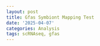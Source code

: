 ```yaml
---
layout: post
title: Gfas Symbiont Mapping Test
date: '2025-04-07'
categories: Analysis
tags: scRNAseq, gfas
---
```

